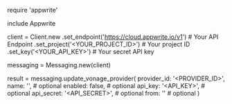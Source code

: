 require 'appwrite'

include Appwrite

client = Client.new
    .set_endpoint('https://cloud.appwrite.io/v1') # Your API Endpoint
    .set_project('<YOUR_PROJECT_ID>') # Your project ID
    .set_key('<YOUR_API_KEY>') # Your secret API key

messaging = Messaging.new(client)

result = messaging.update_vonage_provider(
    provider_id: '<PROVIDER_ID>',
    name: '<NAME>', # optional
    enabled: false, # optional
    api_key: '<API_KEY>', # optional
    api_secret: '<API_SECRET>', # optional
    from: '<FROM>' # optional
)

